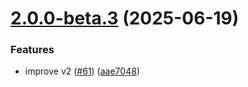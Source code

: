 # [2.0.0-beta.3](https://github.com/GhentCDH/vue_component_annotated_text/compare/v2.0.0-beta.2...v2.0.0-beta.3) (2025-06-19)


### Features

* improve v2 ([#61](https://github.com/GhentCDH/vue_component_annotated_text/issues/61)) ([aae7048](https://github.com/GhentCDH/vue_component_annotated_text/commit/aae70485645ed41ce48fd0247a71971edfec29bd))



